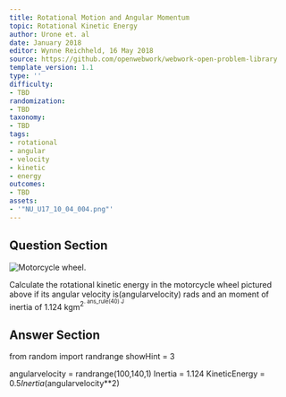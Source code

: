 ```yaml
---
title: Rotational Motion and Angular Momentum
topic: Rotational Kinetic Energy
author: Urone et. al
date: January 2018
editor: Wynne Reichheld, 16 May 2018
source: https://github.com/openwebwork/webwork-open-problem-library
template_version: 1.1
type: ''
difficulty:
- TBD
randomization:
- TBD
taxonomy:
- TBD
tags:
- rotational
- angular
- velocity
- kinetic
- energy
outcomes:
- TBD
assets:
- '"NU_U17_10_04_004.png"'
---
```


## Question Section 

![Motorcycle wheel.]("NU_U17_10_04_004.png")

Calculate the rotational kinetic energy in the motorcycle wheel pictured above if its angular velocity is(angularvelocity) rads and an moment of inertia of 1.124 kgm<sup>2<sup>.
ans_rule(40) J



## Answer Section

from random import randrange
showHint = 3

angularvelocity = randrange(100,140,1)
Inertia = 1.124
KineticEnergy = 0.5*Inertia*(angularvelocity**2)